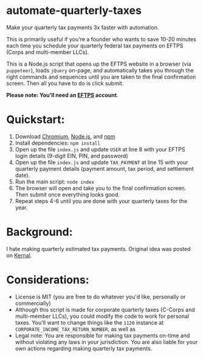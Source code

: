 # automate-quarterly-taxes

Make your quarterly tax payments 3x faster with automation.

This is primarily useful if you're a founder who wants to save 10-20 minutes each time you schedule your quarterly federal tax payments on EFTPS (Corps and multi-member LLCs).

This is a Node.js script that opens up the EFTPS website in a browser (via `puppeteer`), loads `jQuery` on-page, and automatically takes you through the right commands and sequences until you are taken to the final confirmation screen. Then all you have to do is click submit.

**Please note: You'll need an [EFTPS](https://eftps.gov) account**.


# Quickstart:

1. Download [Chromium](https://www.chromium.org/getting-involved/download-chromium/), [Node.js](https://nodejs.org/en/), and [npm](npmjs.com)
2. Install dependencies: `npm install`
3. Open up the file `index.js` and update `USER` at line 8 with your EFTPS login details (9-digit EIN, PIN, and password)
4. Open up the file `index.js` and update `TAX_PAYMENT` at line 15 with your quarterly payment details (payment amount, tax period, and settlement date).
5. Run the main script: `node index`
6. The browser will open and take you to the final confirmation screen. Then submit once everything looks good.
7. Repeat steps 4-6 until you are done with your quarterly taxes for the year.


# Background:

I hate making quarterly estimated tax payments. Original idea was posted on [Kernal](https://kern.al/idea/automate-corporate-quarterly-tax-payments-for-your-startup).


# Considerations:

- License is MIT (you are free to do whatever you'd like, personally or commercially)
- Although this script is made for corporate quarterly taxes (C-Corps and multi-member LLCs), you could modify the code to work for personal taxes. You'll want to change things like the `1120` instance at `CORPORATE_INCOME_TAX_RETURN_NUMBER`, as well as
- Legal note: You are responsible for making tax payments on-time and without violating any laws in your jurisdiction. You are also liable for your own actions regarding making quarterly tax payments.